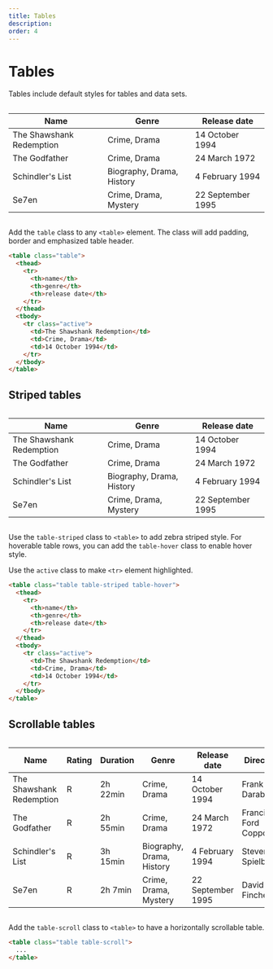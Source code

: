 ```yaml
---
title: Tables
description: 
order: 4
---
```


# Tables

Tables include default styles for tables and data sets.

<div class="vp-raw docs-demo columns">
  <div class="column col-12">
    <table class="table">
      <thead>
        <tr>
          <th>Name</th>
          <th>Genre</th>
          <th>Release date</th>
        </tr>
      </thead>
      <tbody>
        <tr>
          <td>The Shawshank Redemption</td>
          <td>Crime, Drama</td>
          <td>14 October 1994</td>
        </tr>
        <tr>
          <td>The Godfather</td>
          <td>Crime, Drama</td>
          <td>24 March 1972</td>
        </tr>
        <tr>
          <td>Schindler's List</td>
          <td>Biography, Drama, History</td>
          <td>4 February 1994</td>
        </tr>
        <tr>
          <td>Se7en</td>
          <td>Crime, Drama, Mystery</td>
          <td>22 September 1995</td>
        </tr>
      </tbody>
    </table>
  </div>
</div>

Add the `table` class to any `<table>` element. The class will add padding, border and emphasized table header.

```html
<table class="table">
  <thead>
    <tr>
      <th>name</th>
      <th>genre</th>
      <th>release date</th>
    </tr>
  </thead>
  <tbody>
    <tr class="active">
      <td>The Shawshank Redemption</td>
      <td>Crime, Drama</td>
      <td>14 October 1994</td>
    </tr>
  </tbody>
</table>
```

## Striped tables

<div class="vp-raw docs-demo columns">
  <div class="column col-12">
    <table class="table table-striped table-hover">
      <thead>
        <tr>
          <th>Name</th>
          <th>Genre</th>
          <th>Release date</th>
        </tr>
      </thead>
      <tbody>
        <tr>
          <td>The Shawshank Redemption</td>
          <td>Crime, Drama</td>
          <td>14 October 1994</td>
        </tr>
        <tr>
          <td>The Godfather</td>
          <td>Crime, Drama</td>
          <td>24 March 1972</td>
        </tr>
        <tr>
          <td>Schindler's List</td>
          <td>Biography, Drama, History</td>
          <td>4 February 1994</td>
        </tr>
        <tr>
          <td>Se7en</td>
          <td>Crime, Drama, Mystery</td>
          <td>22 September 1995</td>
        </tr>
      </tbody>
    </table>
  </div>
</div>

Use the `table-striped` class to `<table>` to add zebra striped style. For hoverable table rows, you can add the `table-hover` class to enable hover style.

Use the `active` class to make `<tr>` element highlighted.

```html
<table class="table table-striped table-hover">
  <thead>
    <tr>
      <th>name</th>
      <th>genre</th>
      <th>release date</th>
    </tr>
  </thead>
  <tbody>
    <tr class="active">
      <td>The Shawshank Redemption</td>
      <td>Crime, Drama</td>
      <td>14 October 1994</td>
    </tr>
  </tbody>
</table>
```

## Scrollable tables

<div class="vp-raw docs-demo columns">
  <div class="column col-12">
    <table class="table table-scroll">
      <thead>
        <tr>
          <th>Name</th>
          <th>Rating</th>
          <th>Duration</th>
          <th>Genre</th>
          <th>Release date</th>
          <th>Director</th>
        </tr>
      </thead>
      <tbody>
        <tr>
          <td>The Shawshank Redemption</td>
          <td>R</td>
          <td>2h 22min</td>
          <td>Crime, Drama</td>
          <td>14 October 1994</td>
          <td>Frank Darabont</td>
        </tr>
        <tr>
          <td>The Godfather</td>
          <td>R</td>
          <td>2h 55min</td>
          <td>Crime, Drama</td>
          <td>24 March 1972</td>
          <td>Francis Ford Coppola</td>
        </tr>
        <tr>
          <td>Schindler's List</td>
          <td>R</td>
          <td>3h 15min</td>
          <td>Biography, Drama, History</td>
          <td>4 February 1994</td>
          <td>Steven Spielberg</td>
        </tr>
        <tr>
          <td>Se7en</td>
          <td>R</td>
          <td>2h 7min</td>
          <td>Crime, Drama, Mystery</td>
          <td>22 September 1995</td>
          <td>David Fincher</td>
        </tr>
      </tbody>
    </table>
  </div>
</div>

Add the `table-scroll` class to `<table>` to have a horizontally scrollable table.

```html
<table class="table table-scroll">
  ...
</table>
```
